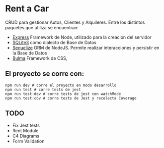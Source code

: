 
# Rent a Car

CRUD para gestionar Autos, Clientes y Alquileres.
 Entre los distintos paquetes que utiliza se encuentran:
- [Express](https://expressjs.com/) Framework de Node, utilizado para la creacion del servidor 
- [SQLite3](https://www.npmjs.com/package/sqlite3) como dialecto de Base de Datos
- [Sequelize](https://sequelize.org/) ORM de NodeJS. Permite realizar interacciones y persistir en la Base de Datos
- [Bulma](https://bulma.io/) Framework de CSS,

## El proyecto se corre con:

```
npm run dev # corre el proyecto en modo desarrollo
npm run test # corre tests de jest 
npm run test:dev # corre tests de jest con watchMode
npm run test:cov # corre tests de Jest y recolecta Coverage
```
## TODO
* Fix Jest tests
* Rent Module
* C4 Diagrams
* Form Validation
